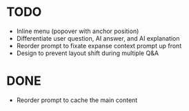 # TODO

- Inline menu (popover with anchor position)
- Differentiate user question, AI answer, and AI explanation
- Reorder prompt to fixate expanse context prompt up front
- Design to prevent layout shift during multiple Q&A

# DONE

- Reorder prompt to cache the main content
